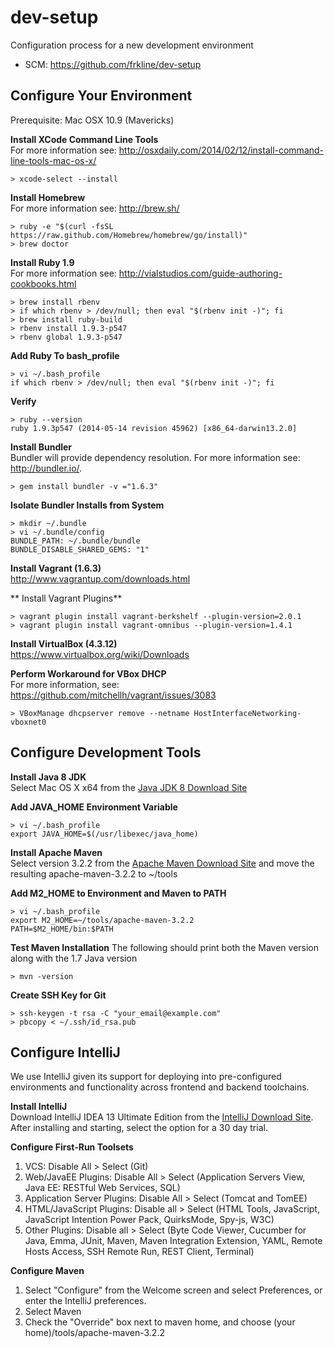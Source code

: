 # dev-setup

Configuration process for a new development environment

- SCM: https://github.com/frkline/dev-setup

## Configure Your Environment

Prerequisite: Mac OSX 10.9 (Mavericks)

**Install XCode Command Line Tools**  
For more information see: http://osxdaily.com/2014/02/12/install-command-line-tools-mac-os-x/
```
> xcode-select --install
```

**Install Homebrew**  
For more information see: http://brew.sh/
```
> ruby -e "$(curl -fsSL https://raw.github.com/Homebrew/homebrew/go/install)"
> brew doctor
```

**Install Ruby 1.9**  
For more information see: http://vialstudios.com/guide-authoring-cookbooks.html
```
> brew install rbenv
> if which rbenv > /dev/null; then eval "$(rbenv init -)"; fi
> brew install ruby-build
> rbenv install 1.9.3-p547
> rbenv global 1.9.3-p547
```

**Add Ruby To bash_profile**
```
> vi ~/.bash_profile
if which rbenv > /dev/null; then eval "$(rbenv init -)"; fi
```

**Verify**
```
> ruby --version
ruby 1.9.3p547 (2014-05-14 revision 45962) [x86_64-darwin13.2.0]
```

**Install Bundler**  
Bundler will provide dependency resolution. For more information see: http://bundler.io/.
```
> gem install bundler -v ="1.6.3"
```

**Isolate Bundler Installs from System**
```
> mkdir ~/.bundle
> vi ~/.bundle/config
BUNDLE_PATH: ~/.bundle/bundle
BUNDLE_DISABLE_SHARED_GEMS: "1"
```

**Install Vagrant (1.6.3)**  
http://www.vagrantup.com/downloads.html

** Install Vagrant Plugins**
```
> vagrant plugin install vagrant-berkshelf --plugin-version=2.0.1
> vagrant plugin install vagrant-omnibus --plugin-version=1.4.1
```

**Install VirtualBox (4.3.12)**  
https://www.virtualbox.org/wiki/Downloads

**Perform Workaround for VBox DHCP**  
For more information, see: https://github.com/mitchellh/vagrant/issues/3083
```
> VBoxManage dhcpserver remove --netname HostInterfaceNetworking-vboxnet0
```

## Configure Development Tools

**Install Java 8 JDK**  
Select Mac OS X x64 from the [Java JDK 8 Download Site](http://www.oracle.com/technetwork/java/javase/downloads/jdk8-downloads-2133151.html)

**Add JAVA_HOME Environment Variable**  
```
> vi ~/.bash_profile
export JAVA_HOME=$(/usr/libexec/java_home)
```

**Install Apache Maven**  
Select version 3.2.2 from the [Apache Maven Download Site](http://maven.apache.org/download.cgi) and move the resulting apache-maven-3.2.2 to ~/tools

**Add M2_HOME to Environment and Maven to PATH**  
```
> vi ~/.bash_profile
export M2_HOME=~/tools/apache-maven-3.2.2
PATH=$M2_HOME/bin:$PATH
```

**Test Maven Installation**
The following should print both the Maven version along with the 1.7 Java version
```
> mvn -version
```

**Create SSH Key for Git**
```
> ssh-keygen -t rsa -C "your_email@example.com"
> pbcopy < ~/.ssh/id_rsa.pub
```

## Configure IntelliJ
We use IntelliJ given its support for deploying into pre-configured environments and functionality across frontend and backend toolchains.

**Install IntelliJ**  
Download IntelliJ IDEA 13 Ultimate Edition from the [IntelliJ Download Site](http://www.jetbrains.com/idea/download/). After installing and starting, select the option for a 30 day trial.

**Configure First-Run Toolsets**  
1. VCS: Disable All > Select (Git)  
2. Web/JavaEE Plugins: Disable All > Select (Application Servers View, Java EE: RESTful Web Services, SQL)  
3. Application Server Plugins: Disable All > Select (Tomcat and TomEE)  
4. HTML/JavaScript Plugins: Disable all > Select (HTML Tools, JavaScript, JavaScript Intention Power Pack, QuirksMode, Spy-js, W3C)  
5. Other Plugins: Disable all > Select (Byte Code Viewer, Cucumber for Java, Emma, JUnit, Maven, Maven Integration Extension, YAML, Remote Hosts Access, SSH Remote Run, REST Client, Terminal)  

**Configure Maven**  
1. Select "Configure" from the Welcome screen and select Preferences, or enter the IntelliJ preferences.  
2. Select Maven  
3. Check the "Override" box next to maven home, and choose (your home)/tools/apache-maven-3.2.2  
